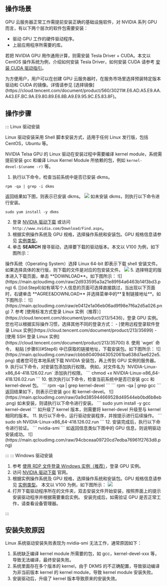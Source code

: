 ## 操作场景
GPU 云服务器正常工作需提前安装正确的基础设施软件，对 NVIDIA 系列 GPU 而言，有以下两个层次的软件包需要安装：
- 驱动 GPU 工作的硬件驱动程序。
- 上层应用程序所需要的库。

若把 NVIDIA GPU 用作通用计算，则需安装 Tesla Driver + CUDA。本文以 CentOS 操作系统为例，介绍如何安装 Tesla Driver，如何安装 CUDA 请参考 [安装 CUDA 驱动指引](https://cloud.tencent.com/document/product/560/8064)。

<dx-alert infotype="explain" title="">
为方便用户，用户可以在创建 GPU 云服务器时，在服务市场里选择预装特定版本驱动和 CUDA 的镜像。详情请参见 [选择镜像](https://cloud.tencent.com/document/product/560/30211#.E6.AD.A5.E9.AA.A43.EF.BC.9A.E9.80.89.E6.8B.A9.E9.95.9C.E5.83.8F)。
</dx-alert>




## 操作步骤

<dx-tabs>
::: Linux 驱动安装

Linux 驱动安装采用 Shell 脚本安装方式，适用于任何 Linux 发行版，包括 CentOS，Ubuntu 等。

NVIDIA Telsa GPU 的 Linux 驱动在安装过程中需要编译 kernel module，系统需提前安装 gcc 和编译 Linux Kernel Module 所依赖的包，例如 `kernel-devel-$(uname -r)` 等。

1. 执行以下命令，检查当前系统中是否已安装 dkms。
```
rpm -qa | grep -i dkms
```
返回结果如下图，则表示已安装 dkms。
![](https://main.qcloudimg.com/raw/ada786e81334e5a88f8c95e54ff42f18.png)
如未安装 dkms，则执行以下命令进行安装。
```
sudo yum install -y dkms
```
2. 登录 [NVIDIA 驱动下载](http://www.nvidia.com/Download/Find.aspx) 或访问 `http://www.nvidia.com/Download/Find.aspx`。
3. 根据实例操作系统及 GPU 规格，选择操作系统和安装包。GPU 规格信息请参见 [实例类型](https://cloud.tencent.com/document/product/560/19700)。
4. 单击 **SEARCH** 搜寻驱动，选择要下载的驱动版本。本文以 V100 为例，如下图所示：
<dx-alert infotype="notice" title="">
操作系统（Operating System）选择 Linux 64-bit 即表示下载 shell 安装文件。如果选择具体的发行版，则下载的文件是对应的包安装文件。
</dx-alert>
<img src="https://main.qcloudimg.com/raw/296039c584039388c7988c22fb0227a4.png"/>
5. 选择特定的版本进入下载页面，单击 **DOWNLOAD**。如下图所示：
![](https://main.qcloudimg.com/raw/2d933595a3a21e89f64a6463b14f3bd3.png)
6. [](id:Step6)如有填写个人信息的页面可选择直接跳过，当出现以下页面时，右键单击 **AGREE&DOWNLOAD** 并选择菜单中的**复制链接地址**。如下图所示：
![](https://main.qcloudimg.com/raw/e0412e1a06eb06ad9f98e7f6a2d5a026.png)
7. 参考 [使用标准方式登录 Linux 实例（推荐）](https://cloud.tencent.com/document/product/213/5436)，登录 GPU 实例。您也可以根据实际操作习惯，选择其他不同的登录方式：
	 - [使用远程登录软件登录 Linux 实例](https://cloud.tencent.com/document/product/213/35699)
	 - [使用 SSH 登录 Linux 实例](https://cloud.tencent.com/document/product/213/35700)
8. 使用 `wget` 命令， 粘贴 [步骤6](#Step6) 中已获取的链接地址，下载安装包。如下图所示：
![](https://main.qcloudimg.com/raw/cbbb80409d43052061ba638d7ae622e5.png)
或者您可在本地系统下载 NVIDIA 安装包，再上传到 GPU 实例的服务器。
9. 执行以下命令，对安装包添加执行权限。 例如，对文件名为 `NVIDIA-Linux-x86_64-418.126.02.run` 添加执行权限。
```
chmod +x NVIDIA-Linux-x86_64-418.126.02.run
```
10. 依次执行以下命令，检查当前系统中是否已安装 gcc 和 kernel-devel 包。
```
rpm -qa | grep kernel-devel
```
```
rpm -qa | grep gcc
```
返回结果如下，则表示已安装 gcc 和 kernel-devel。
![](https://main.qcloudimg.com/raw/0a9d385944669528d49544eb0bd6b8eb.png)
如未安装，则请执行以下命令进行安装。
```
sudo yum install -y gcc kernel-devel
```
<dx-alert infotype="notice" title="">
如升级了 kernel 版本，则需要将 kernel-devel 升级至与 kernel 相同的版本。
</dx-alert>
11. 执行以下命令，运行驱动安装程序，并按提示进行后续操作。
```
sudo sh NVIDIA-Linux-x86_64-418.126.02.run
```
12. 安装完成后，执行以下命令进行验证。
```
nvidia-smi
```
如返回信息类似下图中的 GPU 信息，则说明驱动安装成功。
![](https://main.qcloudimg.com/raw/94cbceaa09720cd7edba76961f2763d8.png)



:::
::: Windows 驱动安装

1. 参考 [使用 RDP 文件登录 Windows 实例（推荐）](https://cloud.tencent.com/document/product/213/5435)，登录 GPU 实例。
2. 访问 [NVIDIA 驱动下载](http://www.nvidia.com/Download/Find.aspx) 官网。
3. 根据实例操作系统及 GPU 规格，选择操作系统和安装包。GPU 规格信息请参见 [实例类型](https://cloud.tencent.com/document/product/560/19700)。
本文以 V100 为例，如下图所示：
![](https://main.qcloudimg.com/raw/222b7f9fa96b269a9c6c0b6b5781d048.png)
4. 打开下载驱动程序所在的文件夹，双击安装文件开始安装，按照界面上的提示安装驱动程序并根据需要重启实例。
安装完成后，如需验证 GPU 是否正常工作，请查看设备管理器。


:::
</dx-tabs>




## 安装失败原因
Linux 系统驱动安装失败表现为 nvidia-smi 无法工作，通常原因如下：
1. 系统缺乏编译 kernel module 所需要的包，如 gcc，kernel-devel-xxx 等，导致无法编译，最终安装失败。
2. 系统里面存在多个版本的 kernel，由于 DKMS 的不正确配置，导致驱动编译为非当前版本 kernel 的 kernel module，导致 kernel module 安装失败。
3. 安装驱动后，升级了 kernel 版本导致原来的安装失效。
